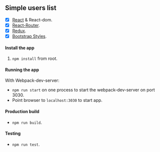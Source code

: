 ## Simple users list 

- [x] [React](https://facebook.github.io/react/) & React-dom.
- [x] [React-Router](https://github.com/ReactTraining/react-router).
- [x] [Redux](https://github.com/reactjs/redux).
- [x] [Bootstrap Styles](https://getbootstrap.com/docs/3.3/css/).

#### <a name="running"></a> Install the app

1. `npm install` from root.

#### Running the app 

With Webpack-dev-server:
- `npm run start` on one process to start the webpack-dev-server on port 3030.
- Point browser to `localhost:3030` to start app.

#### Production build 
- `npm run build`.

#### Testing 
- `npm run test`.
